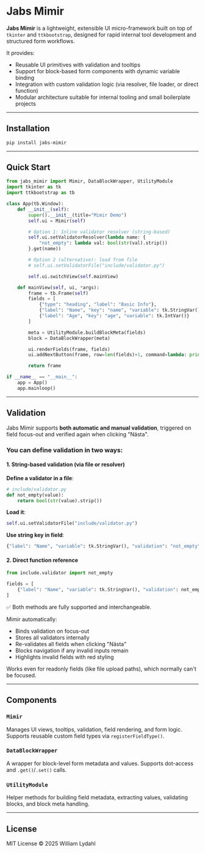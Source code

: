 # Jabs Mimir

**Jabs Mimir** is a lightweight, extensible UI micro-framework built on top of `tkinter` and `ttkbootstrap`, designed for rapid internal tool development and structured form workflows.

It provides:

- Reusable UI primitives with validation and tooltips
- Support for block-based form components with dynamic variable binding
- Integration with custom validation logic (via resolver, file loader, or direct function)
- Modular architecture suitable for internal tooling and small boilerplate projects

---

## Installation

```bash
pip install jabs-mimir
```

---

## Quick Start

```python
from jabs_mimir import Mimir, DataBlockWrapper, UtilityModule
import tkinter as tk
import ttkbootstrap as tb

class App(tb.Window):
    def __init__(self):
        super().__init__(title="Mimir Demo")
        self.ui = Mimir(self)

        # Option 1: Inline validator resolver (string-based)
        self.ui.setValidatorResolver(lambda name: {
            "not_empty": lambda val: bool(str(val).strip())
        }.get(name))

        # Option 2 (alternative): load from file
        # self.ui.setValidatorFile("include/validator.py")

        self.ui.switchView(self.mainView)

    def mainView(self, ui, *args):
        frame = tb.Frame(self)
        fields = [
            {"type": "heading", "label": "Basic Info"},
            {"label": "Name", "key": "name", "variable": tk.StringVar(), "validation": "not_empty"},
            {"label": "Age", "key": "age", "variable": tk.IntVar()}
        ]

        meta = UtilityModule.buildBlockMeta(fields)
        block = DataBlockWrapper(meta)

        ui.renderFields(frame, fields)
        ui.addNextButton(frame, row=len(fields)+1, command=lambda: print(UtilityModule.getBlockValues(block)))

        return frame

if __name__ == "__main__":
    app = App()
    app.mainloop()
```

---

## Validation

Jabs Mimir supports **both automatic and manual validation**, triggered on field focus-out and verified again when clicking "Nästa".

### You can define validation in two ways:

#### 1. **String-based validation (via file or resolver)**

**Define a validator in a file**:
```python
# include/validator.py
def not_empty(value):
    return bool(str(value).strip())
```

**Load it**:
```python
self.ui.setValidatorFile("include/validator.py")
```

**Use string key in field**:
```python
{"label": "Name", "variable": tk.StringVar(), "validation": "not_empty"}
```

#### 2. **Direct function reference**

```python
from include.validator import not_empty

fields = [
    {"label": "Name", "variable": tk.StringVar(), "validation": not_empty}
]
```

✅ Both methods are fully supported and interchangeable.

Mimir automatically:
- Binds validation on focus-out
- Stores all validators internally
- Re-validates all fields when clicking "Nästa"
- Blocks navigation if any invalid inputs remain
- Highlights invalid fields with red styling

Works even for readonly fields (like file upload paths), which normally can't be focused.

---

## Components

### `Mimir`
Manages UI views, tooltips, validation, field rendering, and form logic.
Supports reusable custom field types via `registerFieldType()`.

### `DataBlockWrapper`
A wrapper for block-level form metadata and values. Supports dot-access and `.get()`/`.set()` calls.

### `UtilityModule`
Helper methods for building field metadata, extracting values, validating blocks, and block meta handling.

---

## License
MIT License © 2025 William Lydahl